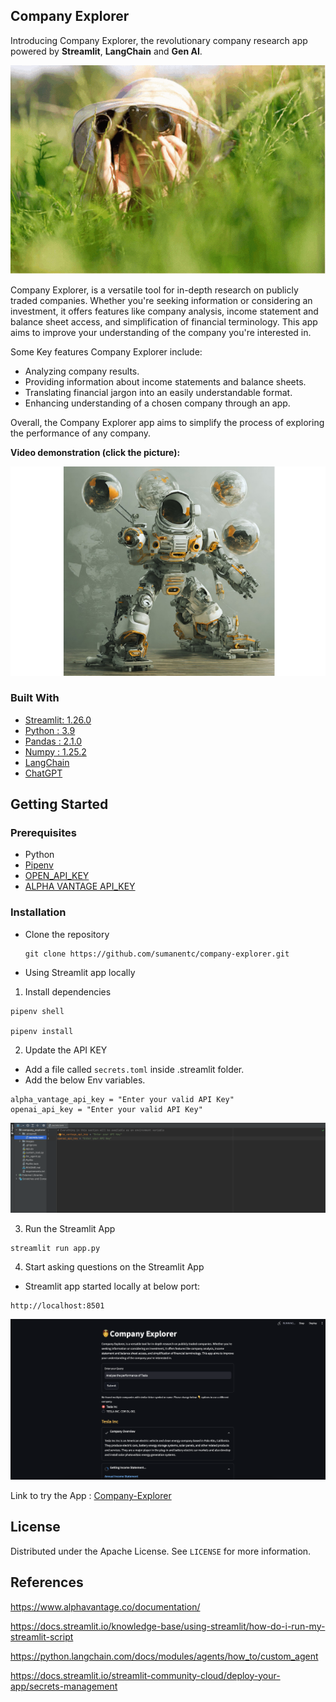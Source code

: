 ## Company Explorer
Introducing Company Explorer, the revolutionary company research app powered by **Streamlit**, **LangChain** and **Gen AI**.

![Company Explorer](./images/explorer.gif)

Company Explorer, is a versatile tool for in-depth research on publicly traded companies. Whether you're seeking information or considering an investment, it offers features like company analysis, income statement and balance sheet access, and simplification of financial terminology.
This app aims to improve your understanding of the company you're interested in.

Some Key features Company Explorer include:
* Analyzing company results.
* Providing information about income statements and balance sheets.
* Translating financial jargon into an easily understandable format.
* Enhancing understanding of a chosen company through an app.

Overall, the Company Explorer app aims to simplify the process of exploring the performance of any company.

**Video demonstration (click the picture):**

[![Company-Explorer](./images/explorer1.png)](https://youtu.be/tjBQVS2aIBY)

### Built With

- [Streamlit: 1.26.0 ](https://docs.streamlit.io/)
- [Python : 3.9 ](https://www.python.org/)
- [Pandas : 2.1.0 ](https://pandas.pydata.org/)
- [Numpy : 1.25.2](https://numpy.org/)
- [LangChain](https://python.langchain.com/docs/get_started/introduction.html)
- [ChatGPT](https://openai.com/blog/chatgpt)


## Getting Started

### Prerequisites

- Python
- [Pipenv](https://pypi.org/project/pipenv/)
- [OPEN_API_KEY](https://help.openai.com/en/articles/4936850-where-do-i-find-my-secret-api-key)
- [ALPHA VANTAGE API_KEY](https://www.alphavantage.co/)


### Installation

- Clone the repository

  ```
  git clone https://github.com/sumanentc/company-explorer.git
  ```

- Using Streamlit app locally

1. Install dependencies

  ```
  pipenv shell

  pipenv install
  ```
2. Update the API KEY

* Add a file called `secrets.toml` inside .streamlit folder.
* Add the below Env variables.
```
alpha_vantage_api_key = "Enter your valid API Key"
openai_api_key = "Enter your valid API Key"
```
![Env-Variables](./images/env.png)

3. Run the Streamlit App

  ```  
  streamlit run app.py

  ```

4. Start asking questions on the Streamlit App

* Streamlit app started locally at below port:
```
http://localhost:8501
```

![Company-Explorer](./images/streamlit.png)

Link to try the App : [Company-Explorer](https://company-explorer.streamlit.app/)

## License

Distributed under the Apache License. See `LICENSE` for more information.


## References

https://www.alphavantage.co/documentation/

https://docs.streamlit.io/knowledge-base/using-streamlit/how-do-i-run-my-streamlit-script

https://python.langchain.com/docs/modules/agents/how_to/custom_agent

https://docs.streamlit.io/streamlit-community-cloud/deploy-your-app/secrets-management



